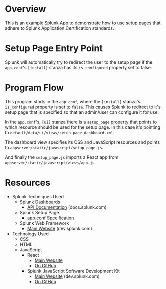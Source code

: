 # Overview

This is an example Splunk App to demonstrate how to use setup pages that adhere to Splunk Application Certification standards.

# Setup Page Entry Point

Splunk will automatically try to redirect the user to the setup page if the `app.conf`'s `[install]` stanza has its `is_configured` property set to false.

# Program Flow

This program starts in the `app.conf`, where the `[install]` stanza's `is_configured` property is set to `false`. This causes Splunk to redirect to it's setup page that is specified so that an admin/user can configure it for use.

In the `app.conf`'s, `[ui]` stanza there is a `setup_page` property that points to which resource should be used for the setup page. In this case it's pointing to `default/data/ui/views/setup_page_dashboard.xml`.

The dashboard view specifies its CSS and JavaScript resources and points to `appserver/static/javascript/setup_page.js`.

And finally the `setup_page.js` imports a React app from `appserver/static/javascript/views/app.js`.

# Resources
- Splunk Techniques Used
    - Splunk Dashboards
        - [API Documentation](http://docs.splunk.com/Documentation/SplunkCloud/latest/Viz/PanelreferenceforSimplifiedXML) (docs.splunk.com)
    - Splunk Setup Page
        - [app.conf Specification](http://docs.splunk.com/Documentation/Splunk/6.6.3/admin/Appconf#.5Bui.5D)
    - Splunk Web Framework
        - [Main Website](https://dev.splunk.com/enterprise/docs/developapps/webframework) (dev.splunk.com)
- Technology Used
    - CSS
    - HTML
    - JavaScript
        - React
            - [Main Website](https://reactjs.org/)
            - [On GitHub](https://github.com/facebook/react)
        - Splunk JavaScript Software Development Kit
            - [Main Website](https://dev.splunk.com/enterprise/docs/javascript/sdk-javascript) (dev.splunk.com)
            - [On GitHub](https://github.com/splunk/splunk-sdk-javascript)
